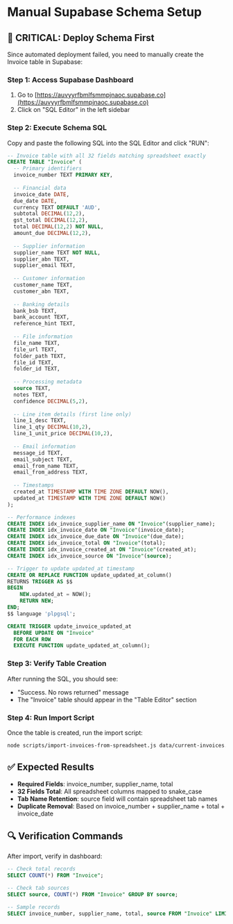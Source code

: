 # Manual Supabase Schema Setup

## 🚨 CRITICAL: Deploy Schema First

Since automated deployment failed, you need to manually create the Invoice table in Supabase:

### Step 1: Access Supabase Dashboard
1. Go to [https://auvyyrfbmlfsmmpjnaoc.supabase.co](https://auvyyrfbmlfsmmpjnaoc.supabase.co)
2. Click on "SQL Editor" in the left sidebar

### Step 2: Execute Schema SQL
Copy and paste the following SQL into the SQL Editor and click "RUN":

```sql
-- Invoice table with all 32 fields matching spreadsheet exactly
CREATE TABLE "Invoice" (
  -- Primary identifiers
  invoice_number TEXT PRIMARY KEY,
  
  -- Financial data
  invoice_date DATE,
  due_date DATE,
  currency TEXT DEFAULT 'AUD',
  subtotal DECIMAL(12,2),
  gst_total DECIMAL(12,2),
  total DECIMAL(12,2) NOT NULL,
  amount_due DECIMAL(12,2),
  
  -- Supplier information
  supplier_name TEXT NOT NULL,
  supplier_abn TEXT,
  supplier_email TEXT,
  
  -- Customer information  
  customer_name TEXT,
  customer_abn TEXT,
  
  -- Banking details
  bank_bsb TEXT,
  bank_account TEXT,
  reference_hint TEXT,
  
  -- File information
  file_name TEXT,
  file_url TEXT,
  folder_path TEXT,
  file_id TEXT,
  folder_id TEXT,
  
  -- Processing metadata
  source TEXT,
  notes TEXT,
  confidence DECIMAL(5,2),
  
  -- Line item details (first line only)
  line_1_desc TEXT,
  line_1_qty DECIMAL(10,2),
  line_1_unit_price DECIMAL(10,2),
  
  -- Email information
  message_id TEXT,
  email_subject TEXT,
  email_from_name TEXT,
  email_from_address TEXT,
  
  -- Timestamps
  created_at TIMESTAMP WITH TIME ZONE DEFAULT NOW(),
  updated_at TIMESTAMP WITH TIME ZONE DEFAULT NOW()
);

-- Performance indexes
CREATE INDEX idx_invoice_supplier_name ON "Invoice"(supplier_name);
CREATE INDEX idx_invoice_date ON "Invoice"(invoice_date);
CREATE INDEX idx_invoice_due_date ON "Invoice"(due_date);
CREATE INDEX idx_invoice_total ON "Invoice"(total);
CREATE INDEX idx_invoice_created_at ON "Invoice"(created_at);
CREATE INDEX idx_invoice_source ON "Invoice"(source);

-- Trigger to update updated_at timestamp
CREATE OR REPLACE FUNCTION update_updated_at_column()
RETURNS TRIGGER AS $$
BEGIN
    NEW.updated_at = NOW();
    RETURN NEW;
END;
$$ language 'plpgsql';

CREATE TRIGGER update_invoice_updated_at 
  BEFORE UPDATE ON "Invoice" 
  FOR EACH ROW 
  EXECUTE FUNCTION update_updated_at_column();
```

### Step 3: Verify Table Creation
After running the SQL, you should see:
- "Success. No rows returned" message
- The "Invoice" table should appear in the "Table Editor" section

### Step 4: Run Import Script
Once the table is created, run the import script:
```bash
node scripts/import-invoices-from-spreadsheet.js data/current-invoices.xlsx
```

## ✅ Expected Results
- **Required Fields**: invoice_number, supplier_name, total
- **32 Fields Total**: All spreadsheet columns mapped to snake_case
- **Tab Name Retention**: source field will contain spreadsheet tab names
- **Duplicate Removal**: Based on invoice_number + supplier_name + total + invoice_date

## 🔍 Verification Commands
After import, verify in dashboard:
```sql
-- Check total records
SELECT COUNT(*) FROM "Invoice";

-- Check tab sources  
SELECT source, COUNT(*) FROM "Invoice" GROUP BY source;

-- Sample records
SELECT invoice_number, supplier_name, total, source FROM "Invoice" LIMIT 5;
```